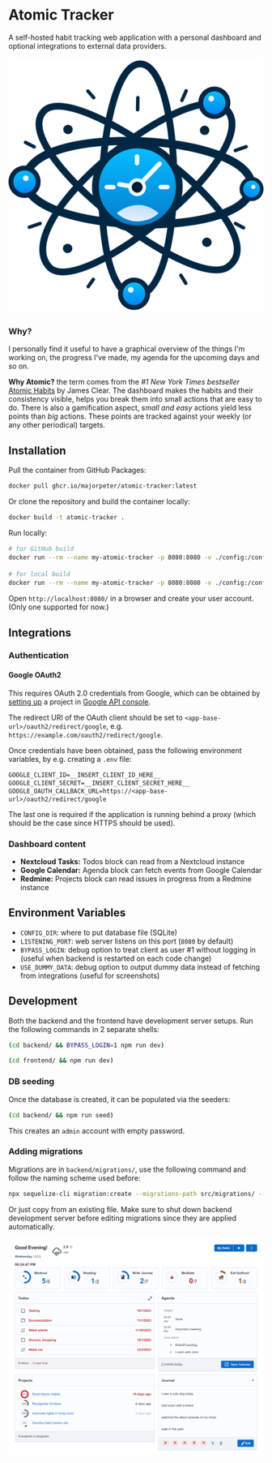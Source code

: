 # Atomic Tracker

A self-hosted habit tracking web application with a personal dashboard and optional integrations to external data providers.

<p align="center">
<img src="frontend/public/icon-512.png"/>
</p>

### Why?

I personally find it useful to have a graphical overview of the things I'm working on, the progress I've made, my agenda for the upcoming days and so on.

**Why Atomic?** the term comes from the _#1 New York Times bestseller_ [Atomic Habits](https://jamesclear.com/atomic-habits) by James Clear. The dashboard makes the habits and their consistency visible, helps you break them into small actions that are easy to do. There is also a gamification aspect, _small and easy_ actions yield less points than _big_ actions. These points are tracked against your weekly (or any other periodical) targets.

## Installation

Pull the container from GitHub Packages:

```sh
docker pull ghcr.io/majorpeter/atomic-tracker:latest
```

Or clone the repository and build the container locally:

```sh
docker build -t atomic-tracker .
```

Run locally:

```sh
# for GitHub build
docker run --rm --name my-atomic-tracker -p 8080:8080 -v ./config:/config ghcr.io/majorpeter/atomic-tracker:latest

# for local build
docker run --rm --name my-atomic-tracker -p 8080:8080 -v ./config:/config atomic-tracker:latest
```

Open `http://localhost:8080/` in a browser and create your user account. (Only one supported for now.)

## Integrations

### Authentication

#### Google OAuth2

This requires OAuth 2.0 credentials from Google, which can be obtained by [setting up](https://developers.google.com/identity/protocols/oauth2/openid-connect#appsetup) a project in [Google API console](https://console.developers.google.com/apis/).

The redirect URI of the OAuth client should be set to `<app-base-url>/oauth2/redirect/google`, e.g. `https://example.com/oauth2/redirect/google`.

Once credentials have been obtained, pass the following environment variables, by e.g. creating a `.env` file:

```
GOOGLE_CLIENT_ID=__INSERT_CLIENT_ID_HERE__
GOOGLE_CLIENT_SECRET=__INSERT_CLIENT_SECRET_HERE__
GOOGLE_OAUTH_CALLBACK_URL=https://<app-base-url>/oauth2/redirect/google
```

The last one is required if the application is running behind a proxy (which should be the case since HTTPS should be used).

### Dashboard content

- **Nextcloud Tasks:** Todos block can read from a Nextcloud instance
- **Google Calendar:** Agenda block can fetch events from Google Calendar
- **Redmine:** Projects block can read issues in progress from a Redmine instance

## Environment Variables

- `CONFIG_DIR`: where to put database file (SQLite)
- `LISTENING_PORT`: web server listens on this port (`8080` by default)
- `BYPASS_LOGIN`: debug option to treat client as user #1 without logging in (useful when backend is restarted on each code change)
- `USE_DUMMY_DATA`: debug option to output dummy data instead of fetching from integrations (useful for screenshots)

## Development

Both the backend and the frontend have development server setups. Run the following commands in 2 separate shells:

```sh
(cd backend/ && BYPASS_LOGIN=1 npm run dev)
```

```sh
(cd frontend/ && npm run dev)
```

### DB seeding

Once the database is created, it can be populated via the seeders:

```sh
(cd backend/ && npm run seed)
```

This creates an `admin` account with empty password.

### Adding migrations

Migrations are in `backend/migrations/`, use the following command and follow the naming scheme used before:

```sh
npx sequelize-cli migration:create --migrations-path src/migrations/ --name <name>
```

Or just copy from an existing file. Make sure to shut down backend development server before editing migrations since they are applied automatically.

![](doc/dashboard.png)
